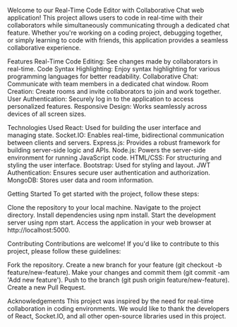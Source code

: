 Welcome to our Real-Time Code Editor with Collaborative Chat web application! This project allows users to code in real-time with their collaborators while simultaneously communicating through a dedicated chat feature. Whether you're working on a coding project, debugging together, or simply learning to code with friends, this application provides a seamless collaborative experience.

Features
Real-Time Code Editing: See changes made by collaborators in real-time.
Code Syntax Highlighting: Enjoy syntax highlighting for various programming languages for better readability.
Collaborative Chat: Communicate with team members in a dedicated chat window.
Room Creation: Create rooms and invite collaborators to join and work together.
User Authentication: Securely log in to the application to access personalized features.
Responsive Design: Works seamlessly across devices of all screen sizes.

Technologies Used
React: Used for building the user interface and managing state.
Socket.IO: Enables real-time, bidirectional communication between clients and servers.
Express.js: Provides a robust framework for building server-side logic and APIs.
Node.js: Powers the server-side environment for running JavaScript code.
HTML/CSS: For structuring and styling the user interface.
Bootstrap: Used for styling and layout.
JWT Authentication: Ensures secure user authentication and authorization.
MongoDB: Stores user data and room information.

Getting Started
To get started with the project, follow these steps:

Clone the repository to your local machine.
Navigate to the project directory.
Install dependencies using npm install.
Start the development server using npm start.
Access the application in your web browser at http://localhost:5000.


Contributing
Contributions are welcome! If you'd like to contribute to this project, please follow these guidelines:

Fork the repository.
Create a new branch for your feature (git checkout -b feature/new-feature).
Make your changes and commit them (git commit -am 'Add new feature').
Push to the branch (git push origin feature/new-feature).
Create a new Pull Request.

Acknowledgements
This project was inspired by the need for real-time collaboration in coding environments.
We would like to thank the developers of React, Socket.IO, and all other open-source libraries used in this project.
